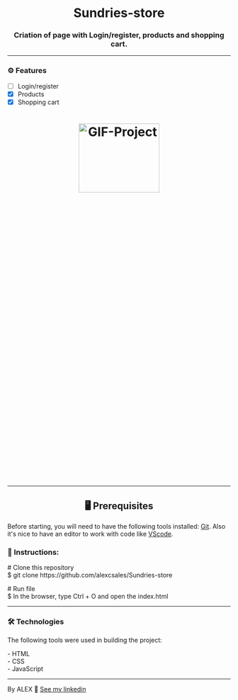 <h1 align='center'>Sundries-store</h1>

<h3 align='center'> Criation of page with Login/register, products and shopping cart.</h3>
<hr>
  
### ⚙ Features
-[ ] Login/register<br>
-[x] Products<br>
-[x] Shopping cart<br>

<h1 align="center">
  <img height="20%" width="60%" alt="GIF-Project"  src=""/>
<h1/>
  <hr>
  
<h2 align='center'>🖥️ Prerequisites</h2>
  <p>Before starting, you will need to have the following tools installed: <a href='https://git-scm.com/downloads'>Git<a>. Also it's nice to have an editor to work with code like <a href='https://code.visualstudio.com/download'>VScode<a/>.</p>
    
 <h3>📖 Instructions:</h3>
 <p># Clone this repository<br>
 $ git clone https://github.com/alexcsales/Sundries-store</p>
 <p># Run file<br>
 $ In the browser, type Ctrl + O and open the index.html</p>
    <hr>
    
 <h3>🛠 Technologies</h3>
    <p>The following tools were used in building the project:</p>
    - HTML<br>
    - CSS<br>
    - JavaScript
    <hr>
    
  <p>By ALEX 🤘 <a href='https://git-scm.com/downloads'>See my linkedin<a></p>
